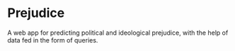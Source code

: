 # Prejudice
A web app for predicting political and ideological prejudice, with the help of data fed in the form of queries.
